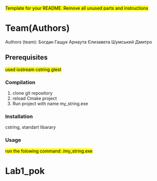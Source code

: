 <mark>Template for your README. Remove all unused parts and instructions</mark>

# Team(Authors)
Authors (team): 
Богдан Гащук
Арнаута Єлизавета
Шумський Дмитро
<br>
## Prerequisites

<mark>used
iostream
cstring
gtest
</mark>

### Compilation

1. clone git repository
2. reload Cmake project
3. Run project with name my_string.exe  

### Installation

cstring, standart libarary

### Usage

<mark>run the folowing command:
/my_string.exe</mark>
# Lab1_pok
